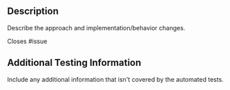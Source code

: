 ## Description

<!-- replace this and the following line -->

Describe the approach and implementation/behavior changes.

Closes #issue

<!-- remove this and everything below if its not applicable -->

## Additional Testing Information

Include any additional information that isn't covered by the automated tests.
